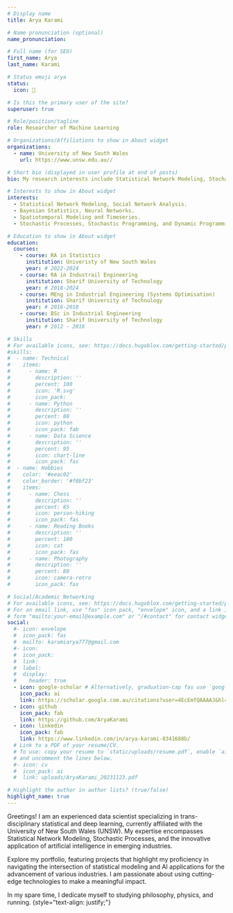 ```yaml
---
# Display name
title: Arya Karami

# Name pronunciation (optional)
name_pronunciation: 

# Full name (for SEO)
first_name: Arya
last_name: Karami

# Status emoji arya
status:
  icon: 🎄

# Is this the primary user of the site?
superuser: true

# Role/position/tagline
role: Researcher of Machine Learning

# Organizations/Affiliations to show in About widget
organizations:
  - name: University of New South Wales
    url: https://www.unsw.edu.au//

# Short bio (displayed in user profile at end of posts)
bio: My research interests include Statistical Network Modeling, Stochastic Processes, Bayesian Inference, Neural Networks.

# Interests to show in About widget
interests:
  - Statistical Network Modeling, Social Network Analysis.
  - Bayesian Statistics, Neural Networks.
  - Spatiotemporal Modeling and Timeseries.
  - Stochastic Processes, Stochastic Programming, and Dynamic Programming.

# Education to show in About widget
education:
  courses:
    - course: RA in Statistics
      institution: Univeristy of New South Wales
      year: # 2022-2024
    - course: RA in Industrail Engineering
      institution: Sharif University of Technology
      year: # 2018-2024
    - course: MEng in Industrial Engineering (Systems Optimisation)
      institution: Sharif University of Technology
      year: # 2016-2018
    - course: BSc in Industrial Engineering 
      institution: Sharif University of Technology
      year: # 2012 - 2016

# Skills
# For available icons, see: https://docs.hugoblox.com/getting-started/page-builder/#icons
#skills:
#  - name: Technical
#    items:
#      - name: R
#        description: ''
#        percent: 100
#        icon: 'R.svg'
#        icon_pack: 
#      - name: Python
#        description: ''
#        percent: 80
#        icon: python
#        icon_pack: fab
#      - name: Data Science
#        description: ''
#        percent: 95
#        icon: chart-line
#        icon_pack: fas
#  - name: Hobbies
#    color: '#eeac02'
#    color_border: '#f0bf23'
#    items:
#      - name: Chess
#        description: ''
#        percent: 85
#        icon: person-hiking
#        icon_pack: fas
#      - name: Reading Books
#        description: ''
#        percent: 100
#        icon: cat
#        icon_pack: fas
#      - name: Photography
#        description: ''
#        percent: 80
#        icon: camera-retro
#        icon_pack: fas

# Social/Academic Networking
# For available icons, see: https://docs.hugoblox.com/getting-started/page-builder/#icons
# For an email link, use "fas" icon pack, "envelope" icon, and a link in the
# form "mailto:your-email@example.com" or "/#contact" for contact widget.
social:
  #- icon: envelope
  #  icon_pack: fas
  #  mailto: karamiarya777@gmail.com
  #- icon: 
  #  icon_pack: 
  #  link: 
  #  label: 
  #  display:
  #    header: true
  - icon: google-scholar # Alternatively, graduation-cap fas use `google-scholar` icon from `ai` icon pack
    icon_pack: ai
    link: https://scholar.google.com.au/citations?user=4EcEmfQAAAAJ&hl=en&oi=sra
  - icon: github
    icon_pack: fab
    link: https://github.com/AryaKarami
  - icon: linkedin
    icon_pack: fab
    link: https://www.linkedin.com/in/arya-karami-8341688b/
  # Link to a PDF of your resume/CV.
  # To use: copy your resume to `static/uploads/resume.pdf`, enable `ai` icons in `params.yaml`,
  # and uncomment the lines below.
  #- icon: cv
  #  icon_pack: ai
  #  link: uploads/AryaKarami_20231123.pdf

# Highlight the author in author lists? (true/false)
highlight_name: true
---
```


Greetings! I am an experienced data scientist specializing in trans-disciplinary statistical and deep learning, currently affiliated with the University of New South Wales (UNSW). My expertise encompasses Statistical Network Modeling, Stochastic Processes, and the innovative application of artificial intelligence in emerging industries.

Explore my portfolio, featuring projects that highlight my proficiency in navigating the intersection of statistical modeling and AI applications for the advancement of various industries. I am passionate about using cutting-edge technologies to make a meaningful impact.

In my spare time, I dedicate myself to studying philosophy, physics, and running.
{style="text-align: justify;"}
